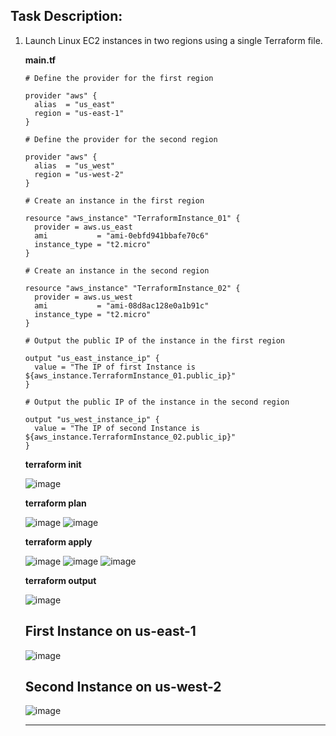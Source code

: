 ## Task Description:

1. Launch Linux EC2 instances in two regions using a single Terraform file.

   **main.tf**

      ```
      # Define the provider for the first region
      
      provider "aws" {
        alias  = "us_east"
        region = "us-east-1"
      }
      
      # Define the provider for the second region
      
      provider "aws" {
        alias  = "us_west"
        region = "us-west-2"
      }
      
      # Create an instance in the first region
      
      resource "aws_instance" "TerraformInstance_01" {
        provider = aws.us_east
        ami           = "ami-0ebfd941bbafe70c6"
        instance_type = "t2.micro"
      }
      
      # Create an instance in the second region
      
      resource "aws_instance" "TerraformInstance_02" {
        provider = aws.us_west
        ami           = "ami-08d8ac128e0a1b91c"
        instance_type = "t2.micro"
      }
      
      # Output the public IP of the instance in the first region
      
      output "us_east_instance_ip" {
        value = "The IP of first Instance is ${aws_instance.TerraformInstance_01.public_ip}"
      }
      
      # Output the public IP of the instance in the second region
      
      output "us_west_instance_ip" {
        value = "The IP of second Instance is ${aws_instance.TerraformInstance_02.public_ip}"
      }
      ```
   **terraform init**

      ![image](https://github.com/user-attachments/assets/1a5d2c6e-60bb-49f7-887f-6ec81ac4d297)

   **terraform plan**

      ![image](https://github.com/user-attachments/assets/adc6f407-4692-453b-b503-5a9aa1e80c73)
      ![image](https://github.com/user-attachments/assets/52d6766c-f71a-4a40-8948-4f0202826179)
   
   **terraform apply**

      ![image](https://github.com/user-attachments/assets/e61c508c-6448-40a0-b8e8-d6df6c7e0097)
      ![image](https://github.com/user-attachments/assets/c2b5f0e1-1c78-4109-8010-ecbc66411ab1)
      ![image](https://github.com/user-attachments/assets/fa6fea7f-f2fc-4d03-95f1-3a8b0c292748)

   **terraform output**

      ![image](https://github.com/user-attachments/assets/a4706d0a-0950-4907-a055-44d3038ef7e2)

   ## First Instance on us-east-1

      ![image](https://github.com/user-attachments/assets/59af7524-a0b6-4ad6-8fb0-bbc324f80b21)

   ## Second Instance on us-west-2

      ![image](https://github.com/user-attachments/assets/616d3ad8-9b17-487e-b6fa-f39eae98c322)
   ___
